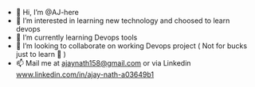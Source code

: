 - 👋 Hi, I’m @AJ-here
- 👀 I’m interested in learning new technology and choosed to learn devops 
- 🌱 I’m currently learning Devops tools 
- 💞️ I’m looking to collaborate on working Devops project ( Not for bucks just to learn :metal: )
- 📫 Mail me at ajaynath158@gmail.com or via Linkedin 
www.linkedin.com/in/ajay-nath-a03649b1
